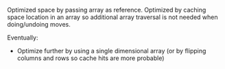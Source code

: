 
Optimized space by passing array as reference.
Optimized by caching space location in an array so additional array traversal is not needed when doing/undoing moves.

Eventually:
- Optimize further by using a single dimensional array (or by flipping columns and rows so cache hits are more probable)

